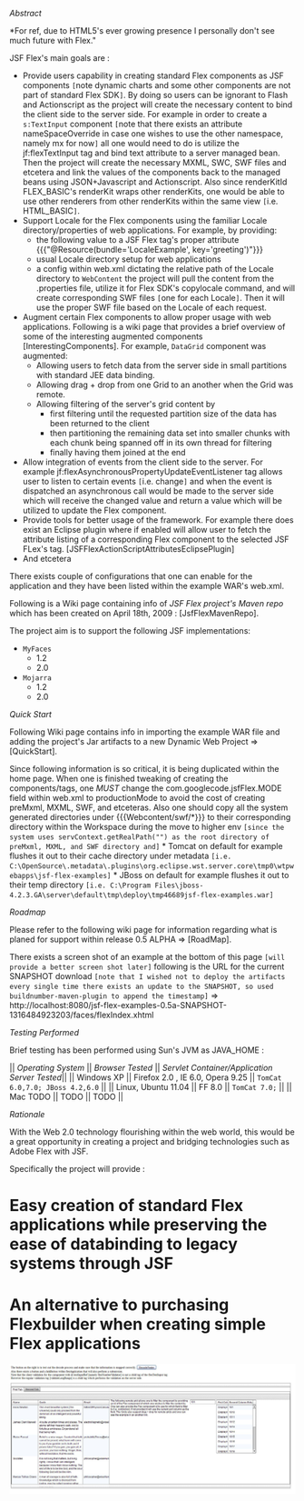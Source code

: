 *Abstract*

*For ref, due to HTML5's ever growing presence I personally don't see much future with Flex."

JSF Flex's main goals are :
  * Provide users capability in creating standard Flex components as JSF components `[`note dynamic charts and some other components are not part of standard Flex SDK`]`. By doing so users can be ignorant to Flash and Actionscript as the project will create the necessary content to bind the client side to the server side. For example in order to create a `s:TextInput` component `[`note that there exists an attribute nameSpaceOverride in case one wishes to use the other namespace, namely mx for now`]` all one would need to do is utilize the jf:flexTextInput tag and bind text attribute to a server managed bean. Then the project will create the necessary MXML, SWC, SWF files and etcetera and link the values of the components back to the managed beans using JSON+Javascript and Actionscript. Also since renderKitId FLEX_BASIC's renderKit wraps other renderKits,  one would be able to use other renderers from other renderKits within the same view `[`i.e. HTML_BASIC`]`.
  * Support Locale for the Flex components using the familiar Locale directory/properties of web applications. For example, by providing: 
    * the following value to a JSF Flex tag's proper attribute {{{"@Resource(bundle='LocaleExample', key='greeting')"}}}
    * usual Locale directory setup for web applications
    * a config within web.xml dictating the relative path of the Locale directory to `WebContent`
    the project will pull the content from the .properties file, utilize it for Flex SDK's copylocale command, and will create corresponding SWF files `[`one for each Locale`]`. Then it will use the proper SWF file based on the Locale of each request.
  * Augment certain Flex components to allow proper usage with web applications. Following is a wiki page that provides a brief overview of some of the interesting augmented components [InterestingComponents]. For example, `DataGrid` component was augmented: 
    * Allowing users to fetch data from the server side in small partitions with standard JEE data binding.
    * Allowing drag + drop from one Grid to an another when the Grid was remote.
    * Allowing filtering of the server's grid content by
      * first filtering until the requested partition size of the data has been returned to the client
      * then partitioning the remaining data set into smaller chunks with each chunk being spanned off in its own thread for filtering
      * finally having them joined at the end
  * Allow integration of events from the client side to the server. For example jf:flexAsynchronousPropertyUpdateEventListener tag allows user to listen to certain events `[`i.e. change`]` and when the event is dispatched an asynchronous call would be made to the server side which will receive the changed value and return a value which will be utilized to update the Flex component.
  * Provide tools for better usage of the framework. For example there does exist an Eclipse plugin where if enabled will allow user to fetch the attribute listing of a corresponding Flex component to the selected JSF FLex's tag. [JSFFlexActionScriptAttributesEclipsePlugin]
  * And etcetera

There exists couple of configurations that one can enable for the application and they have been listed within the example WAR's web.xml.

Following is a Wiki page containing info of *JSF Flex project's Maven repo* which has been created on April 18th, 2009 : [JsfFlexMavenRepo].

The project aim is to support the following JSF implementations:
 * `MyFaces`
   * 1.2
   * 2.0
 * `Mojarra`
   * 1.2
   * 2.0

*Quick Start*

Following Wiki page contains info in importing the example WAR file and adding the project's Jar artifacts to a new Dynamic Web Project => [QuickStart].

Since following information is so critical, it is being duplicated within the home page. When one is finished tweaking of creating the components/tags, one *MUST* change the com.googlecode.jsfFlex.MODE field within web.xml to productionMode to avoid the cost of creating preMxml, MXML, SWF, and etceteras. Also one should copy all the system generated directories under {{{Webcontent/swf/*}}} to their corresponding directory within the Workspace during the move to higher env `[since the system uses servContext.getRealPath("") as the root directory of preMxml, MXML, and SWF directory and]`
    * Tomcat on default for example flushes it out to their cache directory under metadata `[i.e. C:\OpenSource\.metadata\.plugins\org.eclipse.wst.server.core\tmp0\wtpwebapps\jsf-flex-examples]`
    * JBoss on default for example flushes it out to their temp directory `[i.e. C:\Program Files\jboss-4.2.3.GA\server\default\tmp\deploy\tmp46689jsf-flex-examples.war]` 

*Roadmap*

Please refer to the following wiki page for information regarding what is planed for support within release 0.5 ALPHA => [RoadMap].

There exists a screen shot of an example at the bottom of this page `[will provide a better screen shot later]` following is the URL for the current SNAPSHOT download `[note that I wished not to deploy the artifacts every single time there exists an update to the SNAPSHOT, so used buildnumber-maven-plugin to append the timestamp]` => http://localhost:8080/jsf-flex-examples-0.5a-SNAPSHOT-1316484923203/faces/flexIndex.xhtml

*Testing Performed*

Brief testing has been performed using Sun's JVM as JAVA_HOME :

|| *Operating System* || *Browser Tested*                 || *Servlet Container/Application Server Tested*||
|| Windows XP         || Firefox 2.0 , IE 6.0, Opera 9.25 || `TomCat 6.0,7.0; JBoss 4.2,6.0`           ||
|| Linux, Ubuntu 11.04              || FF 8.0                            || `TomCat 7.0;`                       ||
|| Mac  TODO          || TODO                             || TODO                       ||

*Rationale*

With the Web 2.0 technology flourishing within the web world, this would be a great opportunity in creating a project and bridging technologies such as Adobe Flex with JSF.

Specifically the project will provide :
 # Easy creation of standard Flex applications while preserving the ease of databinding to legacy systems through JSF
 # An alternative to purchasing Flexbuilder when creating simple Flex applications

![ScreenShot](https://github.com/JHKTruth/playground-arena/blob/master/examples/generic/src/main/webapp/images/screenshots/overallExample.jpg?raw=true)
